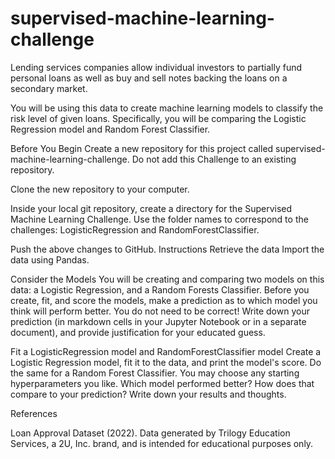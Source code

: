 # supervised-machine-learning-challenge
Lending services companies allow individual investors to partially fund personal loans as well as buy and sell notes backing the loans on a secondary market.

You will be using this data to create machine learning models to classify the risk level of given loans. Specifically, you will be comparing the Logistic Regression model and Random Forest Classifier.

Before You Begin
Create a new repository for this project called supervised-machine-learning-challenge. Do not add this Challenge to an existing repository.

Clone the new repository to your computer.

Inside your local git repository, create a directory for the Supervised Machine Learning Challenge. Use the folder names to correspond to the challenges: LogisticRegression and RandomForestClassifier.

Push the above changes to GitHub.
Instructions
Retrieve the data
Import the data using Pandas.

Consider the Models
You will be creating and comparing two models on this data: a Logistic Regression, and a Random Forests Classifier. Before you create, fit, and score the models, make a prediction as to which model you think will perform better. You do not need to be correct! Write down your prediction (in markdown cells in your Jupyter Notebook or in a separate document), and provide justification for your educated guess.

Fit a LogisticRegression model and RandomForestClassifier model
Create a Logistic Regression model, fit it to the data, and print the model's score. Do the same for a Random Forest Classifier. You may choose any starting hyperparameters you like. Which model performed better? How does that compare to your prediction? Write down your results and thoughts.


References

Loan Approval Dataset (2022). Data generated by Trilogy Education Services, a 2U, Inc. brand, and is intended for educational purposes only.
